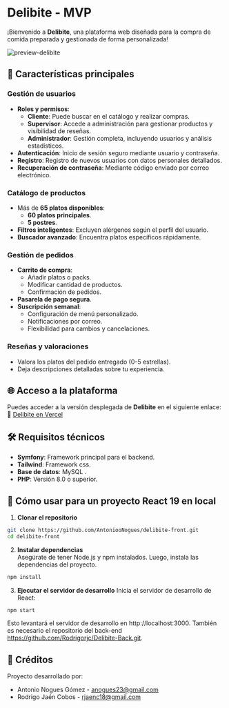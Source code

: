 # Delibite - MVP

¡Bienvenido a **Delibite**, una plataforma web diseñada para la compra de comida preparada y gestionada de forma personalizada!


![preview-delibite](https://github.com/user-attachments/assets/a84abb5e-185f-42c2-a4fb-28bcfd6d1970)


## 🚀 Características principales

### Gestión de usuarios
- **Roles y permisos**:
  - **Cliente**: Puede buscar en el catálogo y realizar compras.
  - **Supervisor**: Accede a administración para gestionar productos y visibilidad de reseñas.
  - **Administrador**: Gestión completa, incluyendo usuarios y análisis estadísticos.
- **Autenticación**: Inicio de sesión seguro mediante usuario y contraseña.
- **Registro**: Registro de nuevos usuarios con datos personales detallados.
- **Recuperación de contraseña**: Mediante código enviado por correo electrónico.

### Catálogo de productos
- Más de **65 platos disponibles**:
  - **60 platos principales**.
  - **5 postres**.
- **Filtros inteligentes**: Excluyen alérgenos según el perfil del usuario.
- **Buscador avanzado**: Encuentra platos específicos rápidamente.

### Gestión de pedidos
- **Carrito de compra**:
  - Añadir platos o packs.
  - Modificar cantidad de productos.
  - Confirmación de pedidos.
- **Pasarela de pago segura**.
- **Suscripción semanal**:
  - Configuración de menú personalizado.
  - Notificaciones por correo.
  - Flexibilidad para cambios y cancelaciones.

### Reseñas y valoraciones
- Valora los platos del pedido entregado (0-5 estrellas).
- Deja descripciones detalladas sobre tu experiencia.

## 🌐 Acceso a la plataforma
Puedes acceder a la versión desplegada de **Delibite** en el siguiente enlace:  
🔗 [Delibite en Vercel](https://delibite.vercel.app/)

## 🛠️ Requisitos técnicos
- **Symfony**: Framework principal para el backend.
- **Tailwind**: Framework css.
- **Base de datos**: MySQL .
- **PHP**: Versión 8.0 o superior.

## 📖 Cómo usar para un proyecto React 19 en local

1. **Clonar el repositorio**
  ```bash
  git clone https://github.com/AntoniooNogues/delibite-front.git
  cd delibite-front
   ```
    
2. **Instalar dependencias**  
  Asegúrate de tener Node.js y npm instalados. Luego, instala las dependencias del proyecto.
  ```bash
  npm install
   ```

3. **Ejecutar el servidor de desarrollo** 
  Inicia el servidor de desarrollo de React:
  ```bash
  npm start
```
  Esto levantará el servidor de desarrollo en http://localhost:3000. También es necesario el repositorio del back-end https://github.com/Rodrigorjc/Delibite-Back.git.

## 📝 Créditos
Proyecto desarrollado por:
- Antonio Nogues Gómez - [anogues23@gmail.com](mailto:anogues23@gmail.com)
- Rodrigo Jaén Cobos - [rjaenc18@gmail.com](mailto:rjaenc18@gmail.com)
